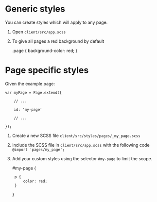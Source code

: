# Generic styles

You can create styles which will apply to any page.

1. Open `client/src/app.scss`

2. To give all pages a red background by default

    .page {
        background-color: red;
    }

# Page specific styles

Given the example page:

    var myPage = Page.extend({

        // ...

        id: 'my-page'

        // ...

    });

1. Create a new SCSS file `client/src/styles/pages/_my_page.scss`

2. Include the SCSS file in `client/src/app.scss` with the following code `@import 'pages/my_page';`

3. Add your custom styles using the selector `#my-page` to limit the scope.

    #my-page {

        p {
            color: red;
        }

    }